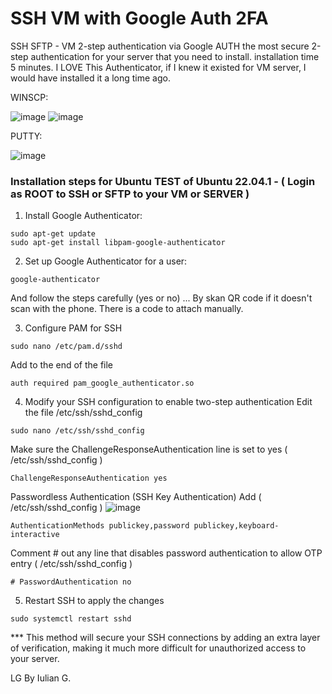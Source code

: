 # SSH VM with Google Auth 2FA
SSH SFTP - VM 2-step authentication via Google AUTH the most secure 2-step authentication for your server that you need to install. installation time 5 minutes.
I LOVE This Authenticator, if I knew it existed for VM server, I would have installed it a long time ago.

WINSCP:

![image](https://github.com/user-attachments/assets/6efa55e6-01b0-4872-b461-fe2c9a2ff2cf)
![image](https://github.com/user-attachments/assets/a7f8a4da-0e9d-4735-b95e-76048c292690)


PUTTY:

![image](https://github.com/user-attachments/assets/7101bcd9-7972-4802-a9d8-a5cc91e01ca3)




### Installation steps for Ubuntu TEST of Ubuntu 22.04.1 - ( Login as ROOT to SSH or SFTP to your VM or SERVER )

1. Install Google Authenticator:

```
sudo apt-get update
sudo apt-get install libpam-google-authenticator
```

2. Set up Google Authenticator for a user:

```
google-authenticator
```
   And follow the steps carefully (yes or no) ... By skan QR code if it doesn't scan with the phone. There is a code to attach manually.


3. Configure PAM for SSH

```
sudo nano /etc/pam.d/sshd
```
Add to the end of the file

```
auth required pam_google_authenticator.so
```

4. Modify your SSH configuration to enable two-step authentication 
Edit the file /etc/ssh/sshd_config

```
sudo nano /etc/ssh/sshd_config
```

Make sure the ChallengeResponseAuthentication line is set to yes ( /etc/ssh/sshd_config )

```
ChallengeResponseAuthentication yes
```

Passwordless Authentication (SSH Key Authentication) Add ( /etc/ssh/sshd_config )
![image](https://github.com/user-attachments/assets/a7df8336-8284-407f-99a1-146e1ec28e21)


```
AuthenticationMethods publickey,password publickey,keyboard-interactive
```

Comment # out any line that disables password authentication to allow OTP entry ( /etc/ssh/sshd_config )

```
# PasswordAuthentication no
```

5. Restart SSH to apply the changes

```
sudo systemctl restart sshd
```





***   This method will secure your SSH connections by adding an extra layer of verification, making it much more difficult for unauthorized access to your server.




LG
By Iulian G.


